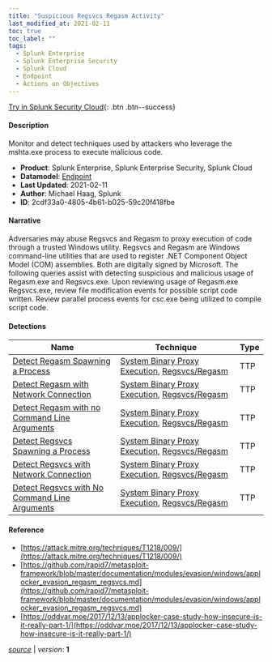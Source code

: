 ```yaml
---
title: "Suspicious Regsvcs Regasm Activity"
last_modified_at: 2021-02-11
toc: true
toc_label: ""
tags:
  - Splunk Enterprise
  - Splunk Enterprise Security
  - Splunk Cloud
  - Endpoint
  - Actions on Objectives
---
```


[Try in Splunk Security Cloud](https://www.splunk.com/en_us/cyber-security.html){: .btn .btn--success}

#### Description

Monitor and detect techniques used by attackers who leverage the mshta.exe process to execute malicious code.

- **Product**: Splunk Enterprise, Splunk Enterprise Security, Splunk Cloud
- **Datamodel**: [Endpoint](https://docs.splunk.com/Documentation/CIM/latest/User/Endpoint)
- **Last Updated**: 2021-02-11
- **Author**: Michael Haag, Splunk
- **ID**: 2cdf33a0-4805-4b61-b025-59c20f418fbe

#### Narrative

 Adversaries may abuse Regsvcs and Regasm to proxy execution of code through a trusted Windows utility. Regsvcs and Regasm are Windows command-line utilities that are used to register .NET Component Object Model (COM) assemblies. Both are digitally signed by Microsoft. The following queries assist with detecting suspicious and malicious usage of Regasm.exe and Regsvcs.exe. Upon reviewing usage of Regasm.exe Regsvcs.exe, review file modification events for possible script code written. Review parallel process events for csc.exe being utilized to compile script code.

#### Detections

| Name        | Technique   | Type         |
| ----------- | ----------- |--------------|
| [Detect Regasm Spawning a Process](/endpoint/detect_regasm_spawning_a_process/) | [System Binary Proxy Execution](/tags/#system-binary-proxy-execution), [Regsvcs/Regasm](/tags/#regsvcs/regasm)| TTP |
| [Detect Regasm with Network Connection](/endpoint/detect_regasm_with_network_connection/) | [System Binary Proxy Execution](/tags/#system-binary-proxy-execution), [Regsvcs/Regasm](/tags/#regsvcs/regasm)| TTP |
| [Detect Regasm with no Command Line Arguments](/endpoint/detect_regasm_with_no_command_line_arguments/) | [System Binary Proxy Execution](/tags/#system-binary-proxy-execution), [Regsvcs/Regasm](/tags/#regsvcs/regasm)| TTP |
| [Detect Regsvcs Spawning a Process](/endpoint/detect_regsvcs_spawning_a_process/) | [System Binary Proxy Execution](/tags/#system-binary-proxy-execution), [Regsvcs/Regasm](/tags/#regsvcs/regasm)| TTP |
| [Detect Regsvcs with Network Connection](/endpoint/detect_regsvcs_with_network_connection/) | [System Binary Proxy Execution](/tags/#system-binary-proxy-execution), [Regsvcs/Regasm](/tags/#regsvcs/regasm)| TTP |
| [Detect Regsvcs with No Command Line Arguments](/endpoint/detect_regsvcs_with_no_command_line_arguments/) | [System Binary Proxy Execution](/tags/#system-binary-proxy-execution), [Regsvcs/Regasm](/tags/#regsvcs/regasm)| TTP |

#### Reference

* [https://attack.mitre.org/techniques/T1218/009/](https://attack.mitre.org/techniques/T1218/009/)
* [https://github.com/rapid7/metasploit-framework/blob/master/documentation/modules/evasion/windows/applocker_evasion_regasm_regsvcs.md](https://github.com/rapid7/metasploit-framework/blob/master/documentation/modules/evasion/windows/applocker_evasion_regasm_regsvcs.md)
* [https://oddvar.moe/2017/12/13/applocker-case-study-how-insecure-is-it-really-part-1/](https://oddvar.moe/2017/12/13/applocker-case-study-how-insecure-is-it-really-part-1/)



[*source*](https://github.com/splunk/security_content/tree/develop/stories/suspicious_regsvcs_regasm_activity.yml) \| *version*: **1**